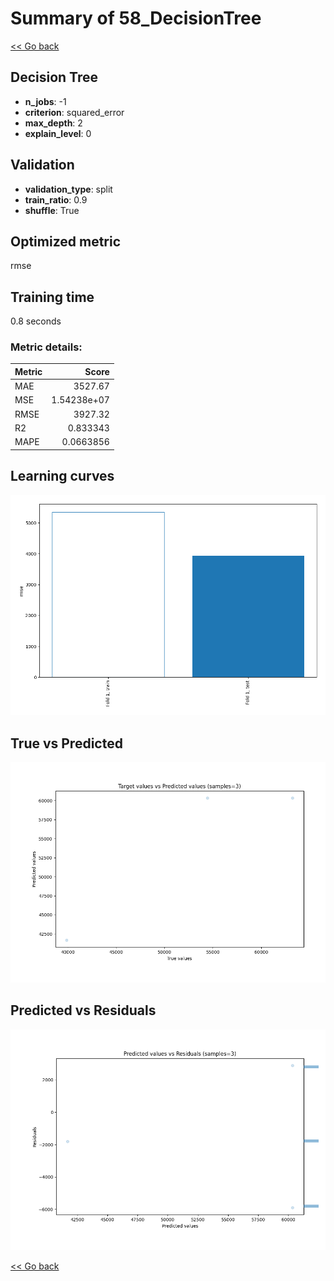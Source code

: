 # Summary of 58_DecisionTree

[<< Go back](../README.md)


## Decision Tree
- **n_jobs**: -1
- **criterion**: squared_error
- **max_depth**: 2
- **explain_level**: 0

## Validation
 - **validation_type**: split
 - **train_ratio**: 0.9
 - **shuffle**: True

## Optimized metric
rmse

## Training time

0.8 seconds

### Metric details:
| Metric   |          Score |
|:---------|---------------:|
| MAE      | 3527.67        |
| MSE      |    1.54238e+07 |
| RMSE     | 3927.32        |
| R2       |    0.833343    |
| MAPE     |    0.0663856   |



## Learning curves
![Learning curves](learning_curves.png)
## True vs Predicted

![True vs Predicted](true_vs_predicted.png)


## Predicted vs Residuals

![Predicted vs Residuals](predicted_vs_residuals.png)



[<< Go back](../README.md)
